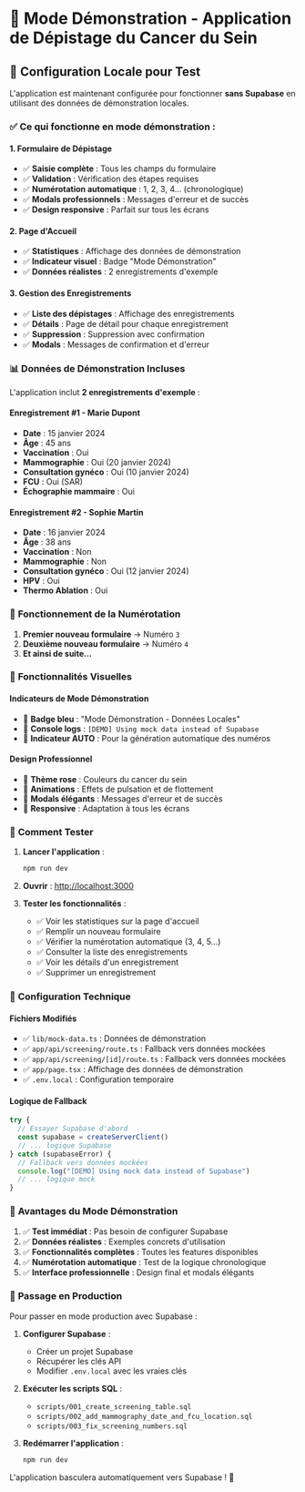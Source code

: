 # 🎯 Mode Démonstration - Application de Dépistage du Cancer du Sein

## 🚀 Configuration Locale pour Test

L'application est maintenant configurée pour fonctionner **sans Supabase** en utilisant des données de démonstration locales.

### ✅ **Ce qui fonctionne en mode démonstration :**

#### **1. Formulaire de Dépistage**
- ✅ **Saisie complète** : Tous les champs du formulaire
- ✅ **Validation** : Vérification des étapes requises
- ✅ **Numérotation automatique** : 1, 2, 3, 4... (chronologique)
- ✅ **Modals professionnels** : Messages d'erreur et de succès
- ✅ **Design responsive** : Parfait sur tous les écrans

#### **2. Page d'Accueil**
- ✅ **Statistiques** : Affichage des données de démonstration
- ✅ **Indicateur visuel** : Badge "Mode Démonstration"
- ✅ **Données réalistes** : 2 enregistrements d'exemple

#### **3. Gestion des Enregistrements**
- ✅ **Liste des dépistages** : Affichage des enregistrements
- ✅ **Détails** : Page de détail pour chaque enregistrement
- ✅ **Suppression** : Suppression avec confirmation
- ✅ **Modals** : Messages de confirmation et d'erreur

### 📊 **Données de Démonstration Incluses**

L'application inclut **2 enregistrements d'exemple** :

#### **Enregistrement #1 - Marie Dupont**
- **Date** : 15 janvier 2024
- **Âge** : 45 ans
- **Vaccination** : Oui
- **Mammographie** : Oui (20 janvier 2024)
- **Consultation gynéco** : Oui (10 janvier 2024)
- **FCU** : Oui (SAR)
- **Échographie mammaire** : Oui

#### **Enregistrement #2 - Sophie Martin**
- **Date** : 16 janvier 2024
- **Âge** : 38 ans
- **Vaccination** : Non
- **Mammographie** : Non
- **Consultation gynéco** : Oui (12 janvier 2024)
- **HPV** : Oui
- **Thermo Ablation** : Oui

### 🔄 **Fonctionnement de la Numérotation**

1. **Premier nouveau formulaire** → Numéro `3`
2. **Deuxième nouveau formulaire** → Numéro `4`
3. **Et ainsi de suite...**

### 🎨 **Fonctionnalités Visuelles**

#### **Indicateurs de Mode Démonstration**
- 🔵 **Badge bleu** : "Mode Démonstration - Données Locales"
- 🔵 **Console logs** : `[DEMO] Using mock data instead of Supabase`
- 🔵 **Indicateur AUTO** : Pour la génération automatique des numéros

#### **Design Professionnel**
- 🎨 **Thème rose** : Couleurs du cancer du sein
- 🎨 **Animations** : Effets de pulsation et de flottement
- 🎨 **Modals élégants** : Messages d'erreur et de succès
- 🎨 **Responsive** : Adaptation à tous les écrans

### 🚀 **Comment Tester**

1. **Lancer l'application** :
   ```bash
   npm run dev
   ```

2. **Ouvrir** : [http://localhost:3000](http://localhost:3000)

3. **Tester les fonctionnalités** :
   - ✅ Voir les statistiques sur la page d'accueil
   - ✅ Remplir un nouveau formulaire
   - ✅ Vérifier la numérotation automatique (3, 4, 5...)
   - ✅ Consulter la liste des enregistrements
   - ✅ Voir les détails d'un enregistrement
   - ✅ Supprimer un enregistrement

### 🔧 **Configuration Technique**

#### **Fichiers Modifiés**
- ✅ `lib/mock-data.ts` : Données de démonstration
- ✅ `app/api/screening/route.ts` : Fallback vers données mockées
- ✅ `app/api/screening/[id]/route.ts` : Fallback vers données mockées
- ✅ `app/page.tsx` : Affichage des données de démonstration
- ✅ `.env.local` : Configuration temporaire

#### **Logique de Fallback**
```typescript
try {
  // Essayer Supabase d'abord
  const supabase = createServerClient()
  // ... logique Supabase
} catch (supabaseError) {
  // Fallback vers données mockées
  console.log("[DEMO] Using mock data instead of Supabase")
  // ... logique mock
}
```

### 🎯 **Avantages du Mode Démonstration**

1. ✅ **Test immédiat** : Pas besoin de configurer Supabase
2. ✅ **Données réalistes** : Exemples concrets d'utilisation
3. ✅ **Fonctionnalités complètes** : Toutes les features disponibles
4. ✅ **Numérotation automatique** : Test de la logique chronologique
5. ✅ **Interface professionnelle** : Design final et modals élégants

### 🔄 **Passage en Production**

Pour passer en mode production avec Supabase :

1. **Configurer Supabase** :
   - Créer un projet Supabase
   - Récupérer les clés API
   - Modifier `.env.local` avec les vraies clés

2. **Exécuter les scripts SQL** :
   - `scripts/001_create_screening_table.sql`
   - `scripts/002_add_mammography_date_and_fcu_location.sql`
   - `scripts/003_fix_screening_numbers.sql`

3. **Redémarrer l'application** :
   ```bash
   npm run dev
   ```

L'application basculera automatiquement vers Supabase ! 🚀

